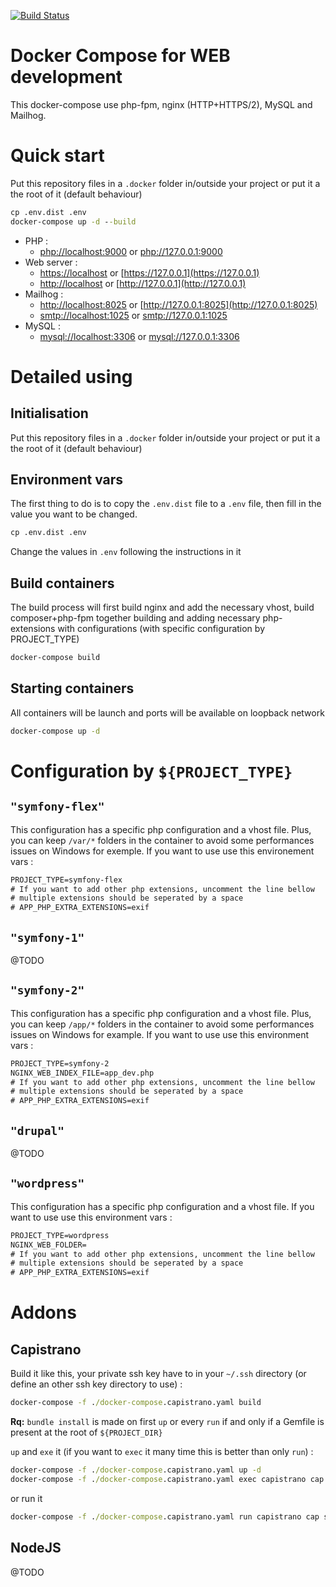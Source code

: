 [![Build Status](https://travis-ci.org/Prometee/docker-compose-web.svg?branch=master)](https://travis-ci.org/Prometee/docker-compose-web)

Docker Compose for WEB development 
==================================

This docker-compose use php-fpm, nginx (HTTP+HTTPS/2), MySQL and Mailhog.

# Quick start

Put this repository files in a `.docker` folder in/outside your project or put it a the root of it (default behaviour)
 
```cmd
cp .env.dist .env
docker-compose up -d --build
```

 * PHP :
    * [php://localhost:9000](php://localhost:9000) or [php://127.0.0.1:9000](php://127.0.0.1:9000)
 * Web server :
    * [https://localhost](https://localhost) or [https://127.0.0.1](https://127.0.0.1)
    * [http://localhost](http://localhost) or [http://127.0.0.1](http://127.0.0.1)
 * Mailhog :
   * [http://localhost:8025](http://localhost:8025) or [http://127.0.0.1:8025](http://127.0.0.1:8025)
   * [smtp://localhost:1025](smtp://localhost:1025) or [smtp://127.0.0.1:1025](smtp://127.0.0.1:1025)
 * MySQL :
   * [mysql://localhost:3306](mysql://localhost:3306) or [mysql://127.0.0.1:3306](mysql://127.0.0.1:3306)

# Detailed using

## Initialisation

Put this repository files in a `.docker` folder in/outside your project or put it a the root of it (default behaviour)

## Environment vars

The first thing to do is to copy the `.env.dist` file to a `.env` file, then fill in the value you want to be changed.

```cmd
cp .env.dist .env
```

Change the values in `.env` following the instructions in it

## Build containers

The build process will first build nginx and add the necessary vhost, build composer+php-fpm together building and
adding necessary php-extensions with configurations (with specific configuration by PROJECT_TYPE)

```cmd
docker-compose build
```

## Starting containers
All containers will be launch and ports will be available on loopback network

```cmd
docker-compose up -d
```

# Configuration by `${PROJECT_TYPE}`

## `"symfony-flex"`

This configuration has a specific php configuration and a vhost file. Plus, you can keep `/var/*` folders in the
container to avoid some performances issues on Windows for exemple. If you want to use use this environement vars :
```cmd
PROJECT_TYPE=symfony-flex
# If you want to add other php extensions, uncomment the line bellow
# multiple extensions should be seperated by a space
# APP_PHP_EXTRA_EXTENSIONS=exif

```

## `"symfony-1"`

@TODO

## `"symfony-2"`

This configuration has a specific php configuration and a vhost file. Plus, you can keep `/app/*` folders in the
container to avoid some performances issues on Windows for example. If you want to use use this environment vars :
```cmd
PROJECT_TYPE=symfony-2
NGINX_WEB_INDEX_FILE=app_dev.php
# If you want to add other php extensions, uncomment the line bellow
# multiple extensions should be seperated by a space
# APP_PHP_EXTRA_EXTENSIONS=exif
```

## `"drupal"`

@TODO

## `"wordpress"`

This configuration has a specific php configuration and a vhost file. If you want to use use this environment vars :
```cmd
PROJECT_TYPE=wordpress
NGINX_WEB_FOLDER=
# If you want to add other php extensions, uncomment the line bellow
# multiple extensions should be seperated by a space
# APP_PHP_EXTRA_EXTENSIONS=exif
```

# Addons

## Capistrano

Build it like this, your private ssh key have to in your `~/.ssh` directory (or define an other ssh
key directory to use) :

```cmd
docker-compose -f ./docker-compose.capistrano.yaml build
```

**Rq:** `bundle install` is made on first `up` or every `run` if and only if a Gemfile is present at the root
of `${PROJECT_DIR}`

`up` and `exe` it (if you want to `exec` it many time this is better than only `run`) :

```cmd
docker-compose -f ./docker-compose.capistrano.yaml up -d
docker-compose -f ./docker-compose.capistrano.yaml exec capistrano cap stagging deploy
```
or run it
```cmd
docker-compose -f ./docker-compose.capistrano.yaml run capistrano cap stagging deploy
```

## NodeJS

@TODO

